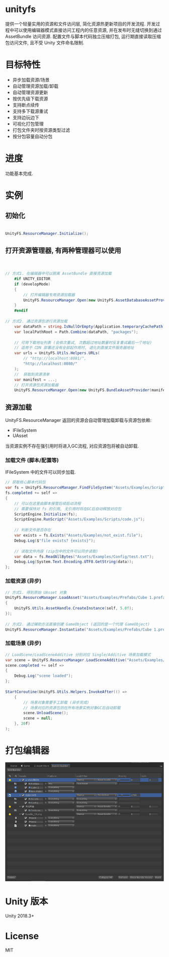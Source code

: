 # unityfs

提供一个轻量实用的资源和文件访问层, 简化资源热更新项目的开发流程. 
开发过程中可以使用编辑器模式直接访问工程内的任意资源, 并在发布时无缝切换到通过 AssetBundle 访问资源.
配置文件与脚本代码独立压缩打包, 运行期直接读取压缩包访问文件, 且不受 Unity 文件命名限制.

# 目标特性
* 异步加载资源/场景
* 自动管理资源加载/卸载
* 自动管理资源更新
* 按优先级下载资源
* 支持断点续传
* 支持多下载源重试
* 支持边玩边下
* 可视化打包管理
* 打包文件夹时按资源类型过滤
* 按分包容量自动分包

# 进度
功能基本完成. <br/>

# 实例

## 初始化
```csharp

UnityFS.ResourceManager.Initialize();
```

## 打开资源管理器, 有两种管理器可以使用
```csharp


// 方式1. 在编辑器中可以脱离 AssetBundle 直接资源加载
    #if UNITY_EDITOR
    if (developMode)
    {
        // 打开编辑器专用资源加载器
        UnityFS.ResourceManager.Open(new UnityFS.AssetDatabaseAssetProvider());
    }
    #endif

// 方式2. 通过资源包进行资源加载
    var dataPath = string.IsNullOrEmpty(Application.temporaryCachePath) ? Application.persistentDataPath : Application.temporaryCachePath;
    var localPathRoot = Path.Combine(dataPath, "packages");

    // 可用下载地址列表 (会依次重试, 次数超过地址数量时反复重试最后一个地址)
    // 适用于 CDN 部署还没有全部起作用时, 退化到直接文件服务器地址
    var urls = UnityFS.Utils.Helpers.URLs(
        // "http://localhost:8081/",
        "http://localhost:8080/"
    );
    //  获取到资源清单
    var manifest = ...; 
    // 打开资源包资源加载器
    UnityFS.ResourceManager.Open(new UnityFS.BundleAssetProvider(manifest, localPathRoot, urls, 1));
```

## 资源加载
UnityFS.ResourceManager 返回的资源会自动管理加载卸载与资源包依赖: <br/>
* IFileSystem
* UAsset

当资源实例不存在强引用时将进入GC流程, 对应资源包将被自动卸载.

### 加载文件 (脚本/配置等)
IFileSystem 中的文件可以同步加载. 
```csharp
// 获取核心脚本代码包
var fs = UnityFS.ResourceManager.FindFileSystem("Assets/Examples/Scripts/code.js");
fs.completed += self =>
{
    // 可以在这里由脚本接管后续启动流程
    // 需要保持对 fs 的引用, 无引用时将在GC后自动释放对应包
    ScriptEngine.Initialize(fs); 
    ScriptEngine.RunScript("Assets/Examples/Scripts/code.js");

    // 判断文件是否存在
    var exists = fs.Exists("Assets/Examples/not_exist.file");
    Debug.Log($"file exists? {exists}");

    // 读取文件内容 (zip包中的文件可以同步读取)
    var data = fs.ReadAllBytes("Assets/Examples/Config/test.txt");
    Debug.Log(System.Text.Encoding.UTF8.GetString(data));
};
```

### 加载资源 (异步)

```csharp
// 方式1. 得到原始 UAsset 对象
UnityFS.ResourceManager.LoadAsset("Assets/Examples/Prefabs/Cube 1.prefab", self =>
{
    UnityFS.Utils.AssetHandle.CreateInstance(self, 5.0f);
});

// 方式2. 通过辅助方法直接创建 GameObject (返回的是一个代理 GameObject)
UnityFS.ResourceManager.Instantiate("Assets/Examples/Prefabs/Cube 1.prefab").DestroyAfter(10.0f);
```

### 加载场景 (异步)
```csharp
// LoadScene/LoadSceneAdditive 分别对应 Single/Additive 场景加载模式
var scene = UnityFS.ResourceManager.LoadSceneAdditive("Assets/Examples/Scenes/test2.unity");
scene.completed += self =>
{
    Debug.Log("scene loaded");
};

StartCoroutine(UnityFS.Utils.Helpers.InvokeAfter(() =>
    {
        // 场景对象需要手工卸载 (异步完成)
        // 场景对应的资源包则在所有场景实例对象GC后自动卸载
        scene.UnloadScene(); 
        scene = null;
    }, 20f)
);
```

# 打包编辑器
![editorwindow](Assets/Examples/Textures/editorwindow.png)

# Unity 版本
Unity 2018.3+

# License
MIT
